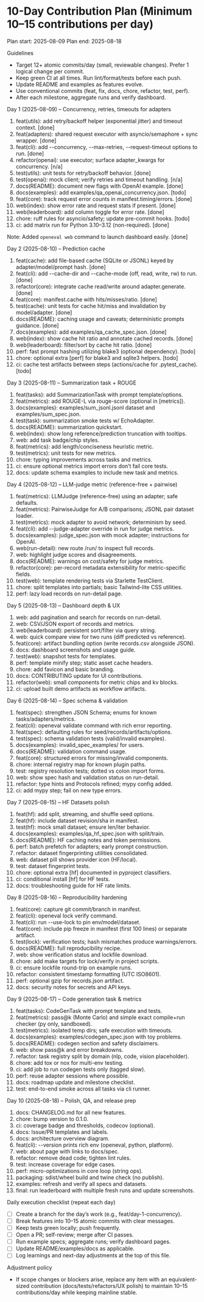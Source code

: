 # 10-Day Contribution Plan (Minimum 10–15 contributions per day)

Plan start: 2025-08-09
Plan end:   2025-08-18

Guidelines
- Target 12+ atomic commits/day (small, reviewable changes). Prefer 1 logical change per commit.
- Keep green CI at all times. Run lint/format/tests before each push.
- Update README and examples as features evolve.
- Use conventional commits (feat, fix, docs, chore, refactor, test, perf).
- After each milestone, aggregate runs and verify dashboard.

Day 1 (2025-08-09) – Concurrency, retries, timeouts for adapters
1) feat(utils): add retry/backoff helper (exponential jitter) and timeout context. [done]
2) feat(adapters): shared request executor with asyncio/semaphore + sync wrapper. [done]
3) feat(cli): add --concurrency, --max-retries, --request-timeout options to run. [done]
4) refactor(openai): use executor; surface adapter_kwargs for concurrency. [n/a]
5) test(utils): unit tests for retry/backoff behavior. [done]
6) test(openai): mock client; verify retries and timeout handling. [n/a]
7) docs(README): document new flags with OpenAI example. [done]
8) docs(examples): add examples/qa_openai_concurrency.json. [todo]
9) feat(core): track request error counts in manifest.timing/errors. [done]
10) web(index): show error rate and request stats if present. [done]
11) web(leaderboard): add column toggle for error rate. [done]
12) chore: ruff rules for asyncio/safety; update pre-commit hooks. [todo]
13) ci: add matrix run for Python 3.10–3.12 (non-required). [done]

Note: Added `openeval web` command to launch dashboard easily. [done]

Day 2 (2025-08-10) – Prediction cache
1) feat(cache): add file-based cache (SQLite or JSONL) keyed by adapter/model/prompt hash. [done]
2) feat(cli): add --cache-dir and --cache-mode (off, read, write, rw) to run. [done]
3) refactor(core): integrate cache read/write around adapter.generate. [done]
4) feat(core): manifest.cache with hits/misses/ratio. [done]
5) test(cache): unit tests for cache hit/miss and invalidation by model/adapter. [done]
6) docs(README): caching usage and caveats; deterministic prompts guidance. [done]
7) docs(examples): add examples/qa_cache_spec.json. [done]
8) web(index): show cache hit ratio and annotate cached records. [done]
9) web(leaderboard): filter/sort by cache hit ratio. [done]
10) perf: fast prompt hashing utilizing blake3 (optional dependency). [todo]
11) chore: optional extra [perf] for blake3 and sqlite3 helpers. [todo]
12) ci: cache test artifacts between steps (actions/cache for .pytest_cache). [todo]

Day 3 (2025-08-11) – Summarization task + ROUGE
1) feat(tasks): add SummarizationTask with prompt template/options.
2) feat(metrics): add ROUGE-L via rouge-score (optional in [metrics]).
3) docs(examples): examples/sum_jsonl.jsonl dataset and examples/sum_spec.json.
4) test(task): summarization smoke tests w/ EchoAdapter.
5) docs(README): summarization quickstart.
6) web(index): show long reference/prediction truncation with tooltips.
7) web: add task badge/chip styles.
8) feat(metrics): add length/conciseness heuristic metric.
9) test(metrics): unit tests for new metrics.
10) chore: typing improvements across tasks and metrics.
11) ci: ensure optional metrics import errors don’t fail core tests.
12) docs: update schema examples to include new task and metrics.

Day 4 (2025-08-12) – LLM-judge metric (reference-free + pairwise)
1) feat(metrics): LLMJudge (reference-free) using an adapter; safe defaults.
2) feat(metrics): PairwiseJudge for A/B comparisons; JSONL pair dataset loader.
3) test(metrics): mock adapter to avoid network; determinism by seed.
4) feat(cli): add --judge-adapter override in run for judge metrics.
5) docs(examples): judge_spec.json with mock adapter; instructions for OpenAI.
6) web(run-detail): new route /run/<file> to inspect full records.
7) web: highlight judge scores and disagreements.
8) docs(README): warnings on cost/safety for judge metrics.
9) refactor(core): per-record metadata extensibility for metric-specific fields.
10) test(web): template rendering tests via Starlette TestClient.
11) chore: split templates into partials; basic Tailwind-lite CSS utilities.
12) perf: lazy load records on run-detail page.

Day 5 (2025-08-13) – Dashboard depth & UX
1) web: add pagination and search for records on run-detail.
2) web: CSV/JSON export of records and metrics.
3) web(leaderboard): persistent sort/filter via query string.
4) web: quick compare view for two runs (diff predicted vs reference).
5) feat(core): artifact bundling option (write records.csv alongside JSON).
6) docs: dashboard screenshots and usage guide.
7) test(web): snapshot tests for templates.
8) perf: template minify step; static asset cache headers.
9) chore: add favicon and basic branding.
10) docs: CONTRIBUTING update for UI contributions.
11) refactor(web): small components for metric chips and kv blocks.
12) ci: upload built demo artifacts as workflow artifacts.

Day 6 (2025-08-14) – Spec schema & validation
1) feat(spec): strengthen JSON Schema; enums for known tasks/adapters/metrics.
2) feat(cli): openeval validate <spec> command with rich error reporting.
3) feat(spec): defaulting rules for seed/records/artifacts/options.
4) test(spec): schema validation tests (valid/invalid examples).
5) docs(examples): invalid_spec_examples/ for users.
6) docs(README): validation command usage.
7) feat(core): structured errors for missing/invalid components.
8) chore: internal registry map for known plugin paths.
9) test: registry resolution tests; dotted vs colon import forms.
10) web: show spec hash and validation status on run-detail.
11) refactor: type hints and Protocols refined; mypy config added.
12) ci: add mypy step; fail on new type errors.

Day 7 (2025-08-15) – HF Datasets polish
1) feat(hf): add split, streaming, and shuffle seed options.
2) feat(hf): include dataset revision/sha in manifest.
3) test(hf): mock small dataset; ensure len/iter behavior.
4) docs(examples): examples/qa_hf_spec.json with split/train.
5) docs(README): HF caching notes and token permissions.
6) perf: batch prefetch for adapters; early prompt construction.
7) refactor: dataset fingerprinting utilities consolidated.
8) web: dataset pill shows provider icon (HF/local).
9) test: dataset fingerprint tests.
10) chore: optional extra [hf] documented in pyproject classifiers.
11) ci: conditional install [hf] for HF tests.
12) docs: troubleshooting guide for HF rate limits.

Day 8 (2025-08-16) – Reproducibility hardening
1) feat(core): capture git commit/branch in manifest.
2) feat(cli): openeval lock verify <lockfile> command.
3) feat(cli): run --use-lock <lockfile> to pin env/model/dataset.
4) feat(core): include pip freeze in manifest (first 100 lines) or separate artifact.
5) test(lock): verification tests; hash mismatches produce warnings/errors.
6) docs(README): full reproducibility recipe.
7) web: show verification status and lockfile download.
8) chore: add make targets for lock/verify in project scripts.
9) ci: ensure lockfile round-trip on example runs.
10) refactor: consistent timestamp formatting (UTC ISO8601).
11) perf: optional gzip for records.json artifact.
12) docs: security notes for secrets and API keys.

Day 9 (2025-08-17) – Code generation task & metrics
1) feat(tasks): CodeGenTask with prompt template and tests.
2) feat(metrics): pass@k (Monte Carlo) and simple exact compile+run checker (py only, sandboxed).
3) test(metrics): isolated temp dirs; safe execution with timeouts.
4) docs(examples): examples/codegen_spec.json with toy problems.
5) docs(README): codegen section and safety disclaimers.
6) web: show pass@k and error breakdowns.
7) refactor: task registry split by domain (nlp, code, vision placeholder).
8) chore: add tox or nox for multi-env testing.
9) ci: add job to run codegen tests only (tagged slow).
10) perf: reuse adapter sessions where possible.
11) docs: roadmap update and milestone checklist.
12) test: end-to-end smoke across all tasks via cli runner.

Day 10 (2025-08-18) – Polish, QA, and release prep
1) docs: CHANGELOG.md for all new features.
2) chore: bump version to 0.1.0.
3) ci: coverage badge and thresholds, codecov (optional).
4) docs: Issue/PR templates and labels.
5) docs: architecture overview diagram.
6) feat(cli): --version prints rich env (openeval, python, platform).
7) web: about page with links to docs/spec.
8) refactor: remove dead code; tighten lint rules.
9) test: increase coverage for edge cases.
10) perf: micro-optimizations in core loop (string ops).
11) packaging: sdist/wheel build and twine check (no publish).
12) examples: refresh and verify all specs and datasets.
13) final: run leaderboard with multiple fresh runs and update screenshots.

Daily execution checklist (repeat each day)
- [ ] Create a branch for the day’s work (e.g., feat/day-1-concurrency).
- [ ] Break features into 10–15 atomic commits with clear messages.
- [ ] Keep tests green locally; push frequently.
- [ ] Open a PR; self-review; merge after CI passes.
- [ ] Run example specs; aggregate runs; verify dashboard pages.
- [ ] Update README/examples/docs as applicable.
- [ ] Log learnings and next-day adjustments at the top of this file.

Adjustment policy
- If scope changes or blockers arise, replace any item with an equivalent-sized contribution (docs/tests/refactors/UX polish) to maintain 10–15 contributions/day while keeping mainline stable.
